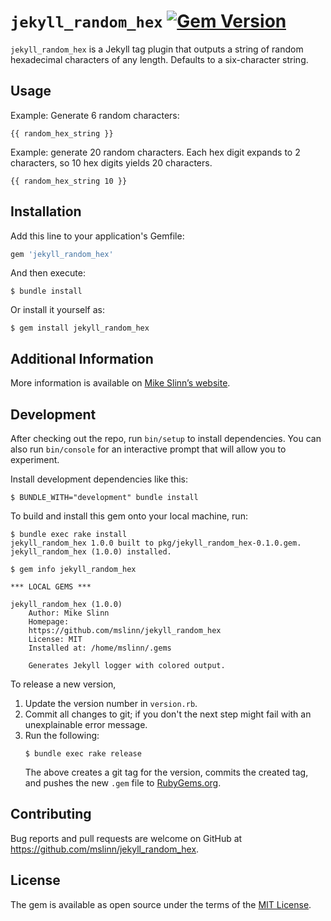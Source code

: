 `jekyll_random_hex`
[![Gem Version](https://badge.fury.io/rb/jekyll_random_hex.svg)](https://badge.fury.io/rb/jekyll_random_hex)
===========

`jekyll_random_hex` is a Jekyll tag plugin that outputs a string of random hexadecimal characters of any length.
Defaults to a six-character string.

## Usage
Example: Generate 6 random characters:
```
{{ random_hex_string }}
```

Example: generate 20 random characters. Each hex digit expands to 2 characters, so 10 hex digits yields 20 characters.
```
{{ random_hex_string 10 }}
```


## Installation

Add this line to your application's Gemfile:

```ruby
gem 'jekyll_random_hex'
```

And then execute:

    $ bundle install

Or install it yourself as:

    $ gem install jekyll_random_hex


## Additional Information
More information is available on
[Mike Slinn&rsquo;s website](https://www.mslinn.com/blog/2020/10/03/jekyll-plugins.html).


## Development

After checking out the repo, run `bin/setup` to install dependencies. You can also run `bin/console` for an interactive prompt that will allow you to experiment.

Install development dependencies like this:
```
$ BUNDLE_WITH="development" bundle install
```

To build and install this gem onto your local machine, run:
```shell
$ bundle exec rake install
jekyll_random_hex 1.0.0 built to pkg/jekyll_random_hex-0.1.0.gem.
jekyll_random_hex (1.0.0) installed.

$ gem info jekyll_random_hex

*** LOCAL GEMS ***

jekyll_random_hex (1.0.0)
    Author: Mike Slinn
    Homepage:
    https://github.com/mslinn/jekyll_random_hex
    License: MIT
    Installed at: /home/mslinn/.gems

    Generates Jekyll logger with colored output.
```

To release a new version,
  1. Update the version number in `version.rb`.
  2. Commit all changes to git; if you don't the next step might fail with an unexplainable error message.
  3. Run the following:
     ```shell
     $ bundle exec rake release
     ```
     The above creates a git tag for the version, commits the created tag,
     and pushes the new `.gem` file to [RubyGems.org](https://rubygems.org).


## Contributing

Bug reports and pull requests are welcome on GitHub at https://github.com/mslinn/jekyll_random_hex.


## License

The gem is available as open source under the terms of the [MIT License](https://opensource.org/licenses/MIT).
